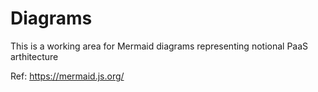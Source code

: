 # Diagrams

This is a working area for Mermaid diagrams representing notional PaaS arthitecture

Ref: https://mermaid.js.org/
